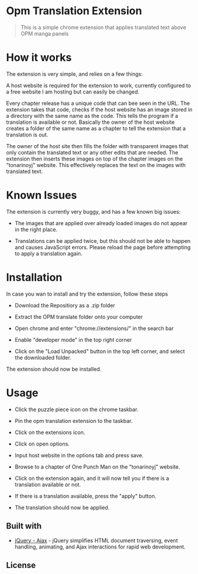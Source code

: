 

# Opm Translation Extension

> This is a simple chrome extension that applies translated text above OPM manga panels




# How it works


The extension is very simple, and relies on a few things:

A host website is required for the extension to work, currently configured to a free website I am hosting but can easily be changed.

Every chapter release has a unique code that can bee seen in the URL. The extension takes that code, checks if the host website has an image stored in a directory with the same name as the code. This tells the program if a translation is available or not. Basically the owner of the host website creates a folder of the same name as a chapter to tell the extension that a translation is out.

The owner of the host site then fills the folder with transparent images that only contain the translated text or any other edits that are needed. The extension then inserts these images on top of the chapter images on the "tonarinoyj" website. This effectively replaces the text on the images with translated text.

# Known Issues

The extension is currently very buggy, and has a few known big issues:

- The images that are applied over already loaded images do not appear in the right place.

- Translations can be applied twice, but this should not be able to happen and causes JavaScript errors. Please reload the page before attempting to apply a translation again.

# Installation

In case you wan to install and try the extension, follow these steps

- Download the Repositiory as a .zip folder

- Extract the OPM translate folder onto your computer

- Open chrome and enter "chrome://extensions/" in the search bar

- Enable "developer mode" in the top right corner

- Click on the "Load Unpacked" button in the top left corner, and select the downloaded folder.

The extension should now be installed.

# Usage

- Click the puzzle piece icon on the chrome taskbar.

- Pin the opm translation extension to the taskbar.

- Click on the extensions icon.

- Click on open options.

- Input host website in the options tab and press save.

- Browse to a chapter of One Punch Man on the "tonarinoyj" website.

- Click on the extension again, and it will now tell you if there is a translation available or not.

- If there is a translation available, press the "apply" button.

- The translation should now be applied.



## Built with

- [jQuery - Ajax](http://www.w3schools.com/jquery/jquery_ref_ajax.asp) - jQuery simplifies HTML document traversing, event handling, animating, and Ajax interactions for rapid web development.

## License
